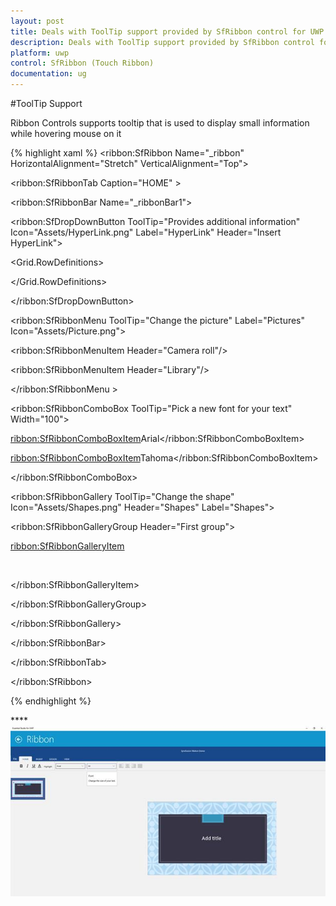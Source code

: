 ```yaml
---
layout: post
title: Deals with ToolTip support provided by SfRibbon control for UWP
description: Deals with ToolTip support provided by SfRibbon control for UWP
platform: uwp
control: SfRibbon (Touch Ribbon)
documentation: ug
---
```


#ToolTip Support


Ribbon Controls supports tooltip that is used to display small information while hovering mouse on it

{% highlight xaml %}
<ribbon:SfRibbon  Name="_ribbon" HorizontalAlignment="Stretch" VerticalAlignment="Top">

<ribbon:SfRibbonTab Caption="HOME" >

<ribbon:SfRibbonBar Name="_ribbonBar1">

<ribbon:SfDropDownButton ToolTip="Provides additional information" Icon="Assets/HyperLink.png" Label="HyperLink" Header="Insert HyperLink">

<Grid Width="200" Height="200"  Margin="0,20,0,0" >

<Grid.RowDefinitions>

<RowDefinition Height="Auto"/>

<RowDefinition Height="Auto"/>

<RowDefinition Height="Auto"/>

<RowDefinition Height="Auto"/>

</Grid.RowDefinitions>

<TextBlock Text="Address"  />

<TextBox Margin="5" Text="wwww.google.com" Grid.Row="1" />

<TextBlock Text="Display" Grid.Row="2" />

<TextBox Margin="5"  Text="Google" Grid.Row="3" />

</Grid>

</ribbon:SfDropDownButton>



<ribbon:SfRibbonMenu ToolTip="Change the picture" Label="Pictures" Icon="Assets/Picture.png">

<ribbon:SfRibbonMenuItem Header="Camera roll"/>

<ribbon:SfRibbonMenuItem Header="Library"/>

</ribbon:SfRibbonMenu >

<ribbon:SfRibbonComboBox  ToolTip="Pick a new font for your text" Width="100">

<ribbon:SfRibbonComboBoxItem>Arial</ribbon:SfRibbonComboBoxItem>

<ribbon:SfRibbonComboBoxItem>Tahoma</ribbon:SfRibbonComboBoxItem>

</ribbon:SfRibbonComboBox>

<ribbon:SfRibbonGallery ToolTip="Change the shape" Icon="Assets/Shapes.png"  Header="Shapes" Label="Shapes">

<ribbon:SfRibbonGalleryGroup Header="First group">

<ribbon:SfRibbonGalleryItem>

<Image Source="Assets/Apex.png"/>

</ribbon:SfRibbonGalleryItem>

</ribbon:SfRibbonGalleryGroup>

</ribbon:SfRibbonGallery>

</ribbon:SfRibbonBar>

</ribbon:SfRibbonTab>

</ribbon:SfRibbon>



{% endhighlight %}

****![](ToolTip-Support_images/ToolTip-Support_img1.jpeg)


